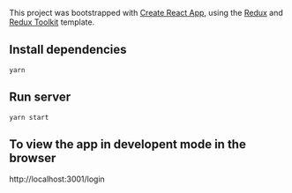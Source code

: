 This project was bootstrapped with [Create React App](https://github.com/facebook/create-react-app), using the [Redux](https://redux.js.org/) and [Redux Toolkit](https://redux-toolkit.js.org/) template.

## Install dependencies

```shell
yarn
```

## Run server

```shell
yarn start
```

## To view the app in developent mode in the browser

http://localhost:3001/login
